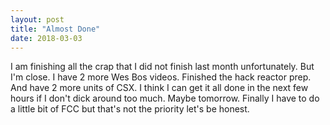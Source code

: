 ```yaml
---
layout: post
title: "Almost Done"
date: 2018-03-03
---
```


I am finishing all the crap that I did not finish last month unfortunately. But I'm close. I have 2 more Wes Bos videos. Finished the hack reactor prep. And have 2 more units of CSX. I think I can get it all done in the next few hours if I don't dick around too much. Maybe tomorrow. Finally I have to do a little bit of FCC but that's not the priority let's be honest.
